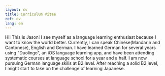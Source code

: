 ```yaml
---
layout: cv
title: Curriculum Vitae
ref: cv
lang: en
---
```

Hi! This is Jason! I see myself as a language learning enthusiast because I want to know the world better. Currently, I can speak Chinese(Mandarin and Cantonese), English and German. I have learned German for several years using "Duolingo", an iOS language learning app, and have been attending systematic courses at language school for a year and a half. I am now pursuing German language skills at B2 level. After reaching a solid B2 level, I might start to take on the challenge of learning Japanese.
